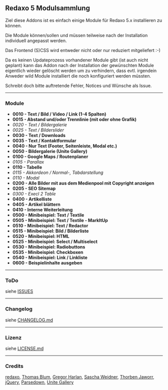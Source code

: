 ## Redaxo 5 Modulsammlung


Ziel diese Addons ist es einfach einige Module für Redaxo 5.x installieren zu können.

Die Module können/sollen und müssen teilweise nach der Installation individuell angepasst werden.

Das Frontend (S)CSS wird entweder nicht oder nur reduziert mitgeliefert :-)

Da es keinen Updateprozess vorhandener Module gibt (ist auch nicht geplant) kann das Addon nach der Installation der gewünschten Module eigentlich wieder gelöscht werden um zu verhindern, dass evtl. irgendein Anweder wild Module installiert die noch konfiguriert werden müssten.



Schreibt doch bitte auftretende Fehler, Notices und Wünsche als Issue.

___

### Module

* **0010 - Text / Bild / Video / Link (1-4 Spalten)**
* **0015 - Abstand und/oder Trennlinie (mit oder ohne Grafik)**
* _0020 - Text / Bildergalerie_
* _0025 - Text / Bilderslider_
* **0030 - Text / Downloads**
* **0035 - Text / Kontaktformular**
* **0040 - Nur Text (Footer, Seitenleiste, Modal etc.)**
* **0050 - Bildergalerie (Unite Gallery)**
* **0100 - Google Maps / Routenplaner**
* _0105 - Parallax_
* **0110 - Tabelle**
* _0115 - Akkordeon / Normal-, Tabdarstellung_
* _0110 - Modal_
* **0200 - Alle Bilder mit aus dem Medienpool mit Copyright anzeigen**
* **0205 - SEO Sitemap**
* _0300 - Execl 2 Table_
* **0400 - Artikelliste**
* **0405 - Artikel blättern**
* **0410 - Interne Weiterleitung**
* **0500 - Minibeispiel: Text / Textile**
* **0505 - Minibeispiel: Text / Textile - MarkItUp**
* **0510 - Minibeispiel: Text / Redactor**
* **0515 - Minibeispiel: Bild / Bilderliste**
* **0520 - Minibeispiel: HTML**
* **0525 - Minibeispiel: Select / Multiselect**
* **0530 - Minibeispiel: Radiobuttons**
* **0535 - Minibeispiel: Checkboxen**
* **0540 - Minibeispiel: Link / Linkliste**
* **0600 - Beispielinhalte ausgeben**


___
### ToDo

siehe [ISSUES](https://github.com/olien/REX5-Modulsammlung/issues/)

___
### Changelog

siehe [CHANGELOG.md](CHANGELOG.md)

___
### Lizenz

siehe [LICENSE.md](LICENSE.md)

___
### Credits
[redaxo](http://www.redaxo.org/), [Thomas Blum](https://github.com/tbaddade), [Gregor Harlan](https://github.com/gharlan), [Sascha Weidner](https://github.com/Sioweb), [Thorben Jaworr](https://github.com/eaCe), [jQuery](https://jquery.com), [Parsedown](http://parsedown.org/), [Unite Gallery](https://github.com/vvvmax/unitegallery)
